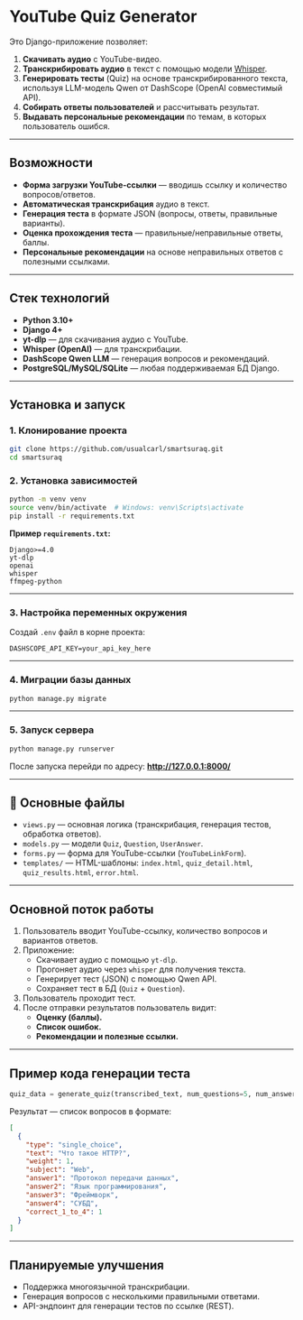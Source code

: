 # YouTube Quiz Generator

Это Django-приложение позволяет:
1. **Скачивать аудио** с YouTube-видео.
2. **Транскрибировать аудио** в текст с помощью модели [Whisper](https://github.com/openai/whisper).
3. **Генерировать тесты** (Quiz) на основе транскрибированного текста, используя LLM-модель Qwen от DashScope (OpenAI совместимый API).
4. **Собирать ответы пользователей** и рассчитывать результат.
5. **Выдавать персональные рекомендации** по темам, в которых пользователь ошибся.

---

## Возможности

- **Форма загрузки YouTube-ссылки** — вводишь ссылку и количество вопросов/ответов.
- **Автоматическая транскрибация** аудио в текст.
- **Генерация теста** в формате JSON (вопросы, ответы, правильные варианты).
- **Оценка прохождения теста** — правильные/неправильные ответы, баллы.
- **Персональные рекомендации** на основе неправильных ответов с полезными ссылками.

---

## Стек технологий

- **Python 3.10+**
- **Django 4+**
- **yt-dlp** — для скачивания аудио с YouTube.
- **Whisper (OpenAI)** — для транскрибации.
- **DashScope Qwen LLM** — генерация вопросов и рекомендаций.
- **PostgreSQL/MySQL/SQLite** — любая поддерживаемая БД Django.

---

## Установка и запуск

### 1. Клонирование проекта
```bash
git clone https://github.com/usualcarl/smartsuraq.git
cd smartsuraq
```

### 2. Установка зависимостей
```bash
python -m venv venv
source venv/bin/activate  # Windows: venv\Scripts\activate
pip install -r requirements.txt
```

**Пример `requirements.txt`:**
```
Django>=4.0
yt-dlp
openai
whisper
ffmpeg-python
```

---

### 3. Настройка переменных окружения
Создай `.env` файл в корне проекта:
```
DASHSCOPE_API_KEY=your_api_key_here
```

---

### 4. Миграции базы данных
```bash
python manage.py migrate
```

---

### 5. Запуск сервера
```bash
python manage.py runserver
```
После запуска перейди по адресу: **http://127.0.0.1:8000/**

---

## 📁 Основные файлы

- `views.py` — основная логика (транскрибация, генерация тестов, обработка ответов).
- `models.py` — модели `Quiz`, `Question`, `UserAnswer`.
- `forms.py` — форма для YouTube-ссылки (`YouTubeLinkForm`).
- `templates/` — HTML-шаблоны: `index.html`, `quiz_detail.html`, `quiz_results.html`, `error.html`.

---

## Основной поток работы

1. Пользователь вводит YouTube-ссылку, количество вопросов и вариантов ответов.
2. Приложение:
   - Скачивает аудио с помощью `yt-dlp`.
   - Прогоняет аудио через `whisper` для получения текста.
   - Генерирует тест (JSON) с помощью Qwen API.
   - Сохраняет тест в БД (`Quiz` + `Question`).
3. Пользователь проходит тест.
4. После отправки результатов пользователь видит:
   - **Оценку (баллы).**
   - **Список ошибок.**
   - **Рекомендации и полезные ссылки.**

---

## Пример кода генерации теста
```python
quiz_data = generate_quiz(transcribed_text, num_questions=5, num_answers=4)
```
Результат — список вопросов в формате:
```json
[
  {
    "type": "single_choice",
    "text": "Что такое HTTP?",
    "weight": 1,
    "subject": "Web",
    "answer1": "Протокол передачи данных",
    "answer2": "Язык программирования",
    "answer3": "Фреймворк",
    "answer4": "СУБД",
    "correct_1_to_4": 1
  }
]
```

---

## Планируемые улучшения

- Поддержка многоязычной транскрибации.
- Генерация вопросов с несколькими правильными ответами.
- API-эндпоинт для генерации тестов по ссылке (REST).
